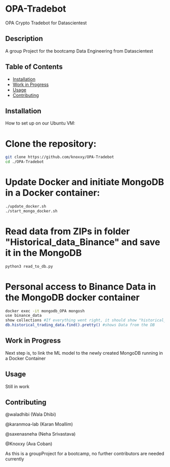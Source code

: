 # OPA-Tradebot
OPA Crypto Tradebot for Datascientest
## Description
A group Project for the bootcamp Data Engineering from Datascientest

## Table of Contents
- [Installation](#installation)
- [Work in Progress](#Work-in-Progress)
- [Usage](#usage)
- [Contributing](#contributing)

## Installation
How to set up on our Ubuntu VM:

# Clone the repository:
```bash
git clone https://github.com/knoxxy/OPA-Tradebot
cd ./OPA-Tradebot
```
# Update Docker and initiate MongoDB in a Docker container:
``` bash
./update_docker.sh
./start_mongo_docker.sh
```

# Read data from ZIPs in folder "Historical_data_Binance" and save it in the MongoDB
``` bash
python3 read_to_db.py
```

# Personal access to Binance Data in the MongoDB docker container
``` bash
docker exec -it mongodb_OPA mongosh
use binance_data
show collections #If everything went right, it should show "historical_trading_data"
db.historical_trading_data.find().pretty() #shows Data from the DB
```

## Work in Progress
Next step is, to link the ML model to the newly created MongoDB running in a Docker Container

## Usage
Still in work

## Contributing
@waladhibi (Wala Dhibi)

@karanmoa-lab (Karan Moallim)

@saxenasneha (Neha Srivastava)

@Knoxxy (Ava Coban)

As this is a groupProject for a bootcamp, no further contributors are needed currently

